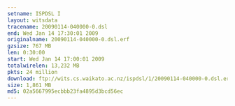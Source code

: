 ```yaml
---
setname: ISPDSL I
layout: witsdata
tracename: 20090114-040000-0.dsl
end: Wed Jan 14 17:30:01 2009
originalname: 20090114-040000-0.dsl.erf
gzsize: 767 MB
len: 0:30:00
start: Wed Jan 14 17:00:01 2009
totalwirelen: 13,232 MB
pkts: 24 million
download: ftp://wits.cs.waikato.ac.nz/ispdsl/1/20090114-040000-0.dsl.erf.gz
size: 1,861 MB
md5: 02a5667995ecbbb23fa4895d3bcd56ec
---
```

